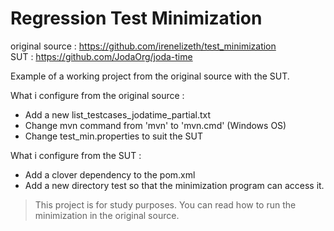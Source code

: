 # Regression Test Minimization

original source : https://github.com/irenelizeth/test_minimization
<br/>
SUT : https://github.com/JodaOrg/joda-time

Example of a working project from the original source with the SUT.

What i configure from the original source : 
* Add a new list_testcases_jodatime_partial.txt 
* Change mvn command from 'mvn' to 'mvn.cmd' (Windows OS)
* Change test_min.properties to suit the SUT

What i configure from the SUT : 
* Add a clover dependency to the pom.xml
* Add a new directory test so that the minimization program can access it.

> This project is for study purposes. You can read how to run the minimization in the original source.
